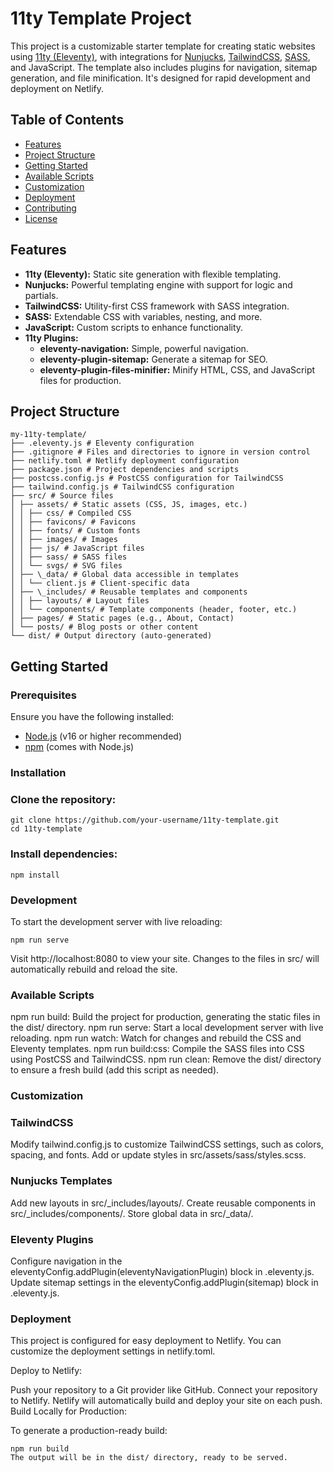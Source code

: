 # 11ty Template Project

This project is a customizable starter template for creating static websites using [11ty (Eleventy)](https://www.11ty.dev/), with integrations for [Nunjucks](https://mozilla.github.io/nunjucks/), [TailwindCSS](https://tailwindcss.com/), [SASS](https://sass-lang.com/), and JavaScript. The template also includes plugins for navigation, sitemap generation, and file minification. It's designed for rapid development and deployment on Netlify.

## Table of Contents

- [Features](#features)
- [Project Structure](#project-structure)
- [Getting Started](#getting-started)
- [Available Scripts](#available-scripts)
- [Customization](#customization)
- [Deployment](#deployment)
- [Contributing](#contributing)
- [License](#license)

## Features

- **11ty (Eleventy):** Static site generation with flexible templating.
- **Nunjucks:** Powerful templating engine with support for logic and partials.
- **TailwindCSS:** Utility-first CSS framework with SASS integration.
- **SASS:** Extendable CSS with variables, nesting, and more.
- **JavaScript:** Custom scripts to enhance functionality.
- **11ty Plugins:**
  - **eleventy-navigation:** Simple, powerful navigation.
  - **eleventy-plugin-sitemap:** Generate a sitemap for SEO.
  - **eleventy-plugin-files-minifier:** Minify HTML, CSS, and JavaScript files for production.

## Project Structure

```
my-11ty-template/
├── .eleventy.js # Eleventy configuration
├── .gitignore # Files and directories to ignore in version control
├── netlify.toml # Netlify deployment configuration
├── package.json # Project dependencies and scripts
├── postcss.config.js # PostCSS configuration for TailwindCSS
├── tailwind.config.js # TailwindCSS configuration
├── src/ # Source files
│ ├── assets/ # Static assets (CSS, JS, images, etc.)
│ │ ├── css/ # Compiled CSS
│ │ ├── favicons/ # Favicons
│ │ ├── fonts/ # Custom fonts
│ │ ├── images/ # Images
│ │ ├── js/ # JavaScript files
│ │ ├── sass/ # SASS files
│ │ └── svgs/ # SVG files
│ ├── \_data/ # Global data accessible in templates
│ │ └── client.js # Client-specific data
│ ├── \_includes/ # Reusable templates and components
│ │ ├── layouts/ # Layout files
│ │ └── components/ # Template components (header, footer, etc.)
│ ├── pages/ # Static pages (e.g., About, Contact)
│ └── posts/ # Blog posts or other content
└── dist/ # Output directory (auto-generated)
```

## Getting Started

### Prerequisites

Ensure you have the following installed:

- [Node.js](https://nodejs.org/) (v16 or higher recommended)
- [npm](https://www.npmjs.com/) (comes with Node.js)

### Installation

### Clone the repository:

```
git clone https://github.com/your-username/11ty-template.git
cd 11ty-template
```

### Install dependencies:

```
npm install
```

### Development

To start the development server with live reloading:

```
npm run serve
```

Visit http://localhost:8080 to view your site. Changes to the files in src/ will automatically rebuild and reload the site.

### Available Scripts

npm run build: Build the project for production, generating the static files in the dist/ directory.
npm run serve: Start a local development server with live reloading.
npm run watch: Watch for changes and rebuild the CSS and Eleventy templates.
npm run build:css: Compile the SASS files into CSS using PostCSS and TailwindCSS.
npm run clean: Remove the dist/ directory to ensure a fresh build (add this script as needed).

### Customization

### TailwindCSS

Modify tailwind.config.js to customize TailwindCSS settings, such as colors, spacing, and fonts.
Add or update styles in src/assets/sass/styles.scss.

### Nunjucks Templates

Add new layouts in src/\_includes/layouts/.
Create reusable components in src/\_includes/components/.
Store global data in src/\_data/.

### Eleventy Plugins

Configure navigation in the eleventyConfig.addPlugin(eleventyNavigationPlugin) block in .eleventy.js.
Update sitemap settings in the eleventyConfig.addPlugin(sitemap) block in .eleventy.js.

### Deployment

This project is configured for easy deployment to Netlify. You can customize the deployment settings in netlify.toml.

Deploy to Netlify:

Push your repository to a Git provider like GitHub.
Connect your repository to Netlify.
Netlify will automatically build and deploy your site on each push.
Build Locally for Production:

To generate a production-ready build:

```
npm run build
The output will be in the dist/ directory, ready to be served.
```
